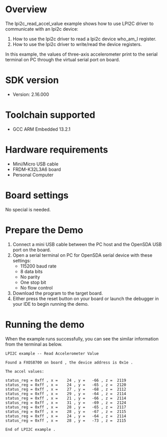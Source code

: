 Overview
========
The lpi2c_read_accel_value example shows how to use LPI2C driver to communicate with an lpi2c device:

 1. How to use the lpi2c driver to read a lpi2c device who_am_I register.
 2. How to use the lpi2c driver to write/read the device registers.

In this example, the values of three-axis accelerometer print to the serial terminal on PC through
the virtual serial port on board.

SDK version
===========
- Version: 2.16.000

Toolchain supported
===================
- GCC ARM Embedded  13.2.1

Hardware requirements
=====================
- Mini/Micro USB cable
- FRDM-K32L3A6 board
- Personal Computer

Board settings
==============
No special is needed.

Prepare the Demo
================
1.  Connect a mini USB cable between the PC host and the OpenSDA USB port on the board.
2.  Open a serial terminal on PC for OpenSDA serial device with these settings:
    - 115200 baud rate
    - 8 data bits
    - No parity
    - One stop bit
    - No flow control
3.  Download the program to the target board.
4.  Either press the reset button on your board or launch the debugger in your IDE to begin running the demo.

Running the demo
================
When the example runs successfully, you can see the similar information from the terminal as below.

~~~~~~~~~~~~~~~~~~~~~~~~~~~~
LPI2C example -- Read Accelerometer Value

Found a FXOS8700 on board , the device address is 0x1e .

The accel values:

status_reg = 0xff , x =    24 , y =   -66 , z =  2119
status_reg = 0xff , x =    24 , y =   -65 , z =  2120
status_reg = 0xff , x =    27 , y =   -68 , z =  2112
status_reg = 0xff , x =    29 , y =   -64 , z =  2114
status_reg = 0xff , x =    21 , y =   -66 , z =  2114
status_reg = 0xff , x =    31 , y =   -69 , z =  2124
status_reg = 0xff , x =    28 , y =   -65 , z =  2117
status_reg = 0xff , x =    28 , y =   -67 , z =  2115
status_reg = 0xff , x =    24 , y =   -64 , z =  2114
status_reg = 0xff , x =    28 , y =   -73 , z =  2115

End of LPI2C example .
~~~~~~~~~~~~~~~~~~~~~~~~~~~~
